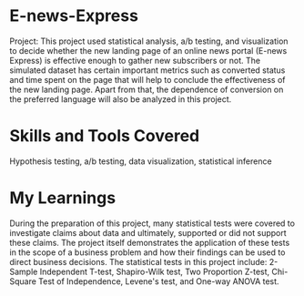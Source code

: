 # E-news-Express
Project: This project used statistical analysis, a/b testing, and visualization to decide whether the new landing page of an online news portal (E-news Express) is effective enough to gather new subscribers or not. The simulated dataset has certain important metrics such as converted status and time spent on the page that will help to conclude the effectiveness of the new landing page. Apart from that, the dependence of conversion on the preferred language will also be analyzed in this project.

# Skills and Tools Covered
Hypothesis testing, a/b testing, data visualization, statistical inference

# My Learnings
During the preparation of this project, many statistical tests were covered to investigate claims about data and ultimately, supported or did not support these claims. The project itself demonstrates the application of these tests in the scope of a business problem and how their findings can be used to direct business decisions. The statistical tests in this project include: 2-Sample Independent T-test, Shapiro-Wilk test, Two Proportion Z-test, Chi-Square Test of Independence, Levene's test, and One-way ANOVA test.
